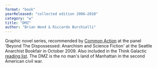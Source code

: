 ```yaml
---
format: "book"
yearReleased: "collected edition 2006–2010"
category: "w"
title: "DMZ"
author: "Brian Wood & Riccardo Burchielli"
---
```

Graphic novel series, recommended by <a href="http://nwsfsnews.blogspot.com/2009/10/i-wanna-read-sf-anarchy.html"> Common Action</a> at the panel 'Beyond The Dispossessed: Anarchism and Science  Fiction' at the Seattle Anarchist Bookfair in October 2009. Also included in the  Think Galactic <a href="http://thinkgalactic.org/reading-lists/by-author/"> reading list</a>. The DMZ is the no  man's land of Manhattan in the second American civil war.
 